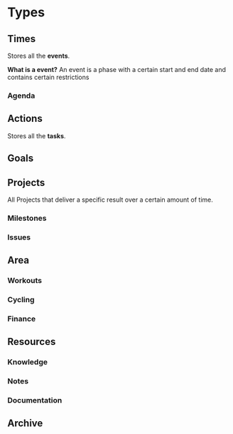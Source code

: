 # Types

## Times
Stores all the **events**.

**What is a event?**
An event is a phase with a certain start and end date and contains certain restrictions

### Agenda

## Actions
Stores all the **tasks**.

## Goals

## Projects
All Projects that deliver a specific result over a certain amount of time.

### Milestones
### Issues

## Area

### Workouts
### Cycling
### Finance

## Resources
### Knowledge
### Notes

### Documentation


## Archive




